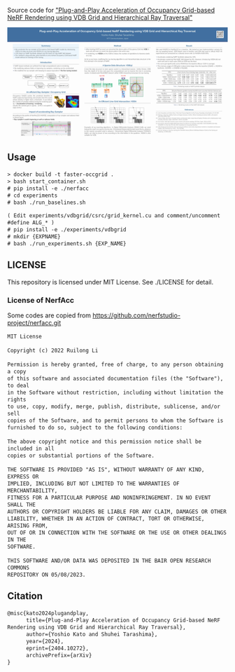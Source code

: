 Source code for ["Plug-and-Play Acceleration of Occupancy Grid-based NeRF Rendering using VDB Grid and Hierarchical Ray Traversal"](https://arxiv.org/abs/2404.10272)

![poster](./NRI2024_Poster_84x42_q20.jpg)

## Usage

```
> docker build -t faster-occgrid .
> bash start_container.sh
# pip install -e ./nerfacc
# cd experiments
# bash ./run_baselines.sh
```

```
( Edit experiments/vdbgrid/csrc/grid_kernel.cu and comment/uncomment #define ALG_* )
# pip install -e ./experiments/vdbgrid
# mkdir {EXPNAME}
# bash ./run_experiments.sh {EXP_NAME}
```

## LICENSE
This repository is licensed under MIT License. See ./LICENSE for detail.

### License of NerfAcc
Some codes are copied from https://github.com/nerfstudio-project/nerfacc.git

```
MIT License

Copyright (c) 2022 Ruilong Li

Permission is hereby granted, free of charge, to any person obtaining a copy
of this software and associated documentation files (the "Software"), to deal
in the Software without restriction, including without limitation the rights
to use, copy, modify, merge, publish, distribute, sublicense, and/or sell
copies of the Software, and to permit persons to whom the Software is
furnished to do so, subject to the following conditions:

The above copyright notice and this permission notice shall be included in all
copies or substantial portions of the Software.

THE SOFTWARE IS PROVIDED "AS IS", WITHOUT WARRANTY OF ANY KIND, EXPRESS OR
IMPLIED, INCLUDING BUT NOT LIMITED TO THE WARRANTIES OF MERCHANTABILITY,
FITNESS FOR A PARTICULAR PURPOSE AND NONINFRINGEMENT. IN NO EVENT SHALL THE
AUTHORS OR COPYRIGHT HOLDERS BE LIABLE FOR ANY CLAIM, DAMAGES OR OTHER
LIABILITY, WHETHER IN AN ACTION OF CONTRACT, TORT OR OTHERWISE, ARISING FROM,
OUT OF OR IN CONNECTION WITH THE SOFTWARE OR THE USE OR OTHER DEALINGS IN THE
SOFTWARE.

THIS SOFTWARE AND/OR DATA WAS DEPOSITED IN THE BAIR OPEN RESEARCH COMMONS 
REPOSITORY ON 05/08/2023.
```

## Citation

```
@misc{kato2024plugandplay,
      title={Plug-and-Play Acceleration of Occupancy Grid-based NeRF Rendering using VDB Grid and Hierarchical Ray Traversal}, 
      author={Yoshio Kato and Shuhei Tarashima},
      year={2024},
      eprint={2404.10272},
      archivePrefix={arXiv}
}
```
